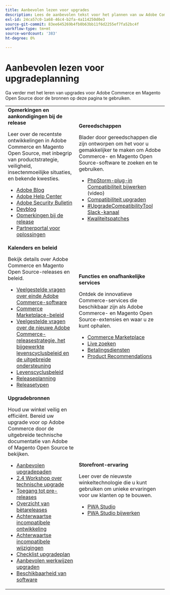 ```yaml
---
title: Aanbevolen lezen voor upgrades
description: Lees de aanbevolen tekst voor het plannen van uw Adobe Commerce-upgrade.
exl-id: 24ca57c0-1a68-46c4-b2fa-4a114250d0e3
source-git-commit: 83ee645269b4fb0b63bb11f6d2255ef7fa52bc4f
workflow-type: tm+mt
source-wordcount: '383'
ht-degree: 0%

---
```


# Aanbevolen lezen voor upgradeplanning

Ga verder met het leren van upgrades voor Adobe Commerce en Magento Open Source door de bronnen op deze pagina te gebruiken.

<table>
  <tbody>
    <tr>
      <td><strong>Opmerkingen en aankondigingen bij de release</strong>
        <p>Leer over de recentste ontwikkelingen in Adobe Commerce en Magento Open Source, met inbegrip van productstrategie, veiligheid, insectenmoeilijke situaties, en bekende kwesties.</p>
          <ul>
            <li><a href="https://blog.adobe.com/">Adobe Blog</a></li>
            <li><a href="https://experienceleague.adobe.com/docs/commerce-knowledge-base/kb/overview.html">Adobe Help Center</a></li>
            <li><a href="https://helpx.adobe.com/security/security-bulletin.html">Adobe Security Bulletin</a></li>
            <li><a href="https://community.magento.com/t5/Magento-DevBlog/bg-p/devblog">Devblog</a></li>
            <li><a href="https://experienceleague.adobe.com/docs/commerce-operations/release/notes/overview.html">Opmerkingen bij de release</a></li>
            <li><a href="https://solutionpartners.adobe.com/solution-partners.html">Partnerportal voor oplossingen</a></li>
          </ul>
        </td>
      <td><strong>Gereedschappen</strong>
        <p>Blader door gereedschappen die zijn ontworpen om het voor u gemakkelijker te maken om Adobe Commerce- en Magento Open Source-software te zoeken en te gebruiken.</p>
          <ul>
            <li><a href="https://experienceleague.adobe.com/docs/commerce-learn/tutorials/uct-phpstorm.html">PhpStorm-plug-in Compatibiliteit bijwerken</a> (video)</li>
            <li><a href="../upgrade-compatibility-tool/overview.md">Compatibiliteit upgraden</a></li>
            <li><a href="https://magentocommeng.slack.com/archives/C019Y143U9F">#UpgradeCompatibilityTool Slack-kanaal</a></li>
            <li><a href="../../tools/quality-patches-tool/usage.md">Kwaliteitspatches</a></li>
          </ul>
      </td>
    </tr>
    <tr>
      <td><strong>Kalenders en beleid</strong>
        <p>Bekijk details over Adobe Commerce en Magento Open Source-releases en beleid.</p>
          <ul>
            <li><a href="https://experienceleague.adobe.com/docs/commerce-knowledge-base/kb/faq/adobe-commerce-eos-policy-faq.html">Veelgestelde vragen over einde Adobe Commerce-software</a></li>
            <li><a href="https://marketplacesupport.magento.com/hc/en-us/articles/4413722432653">Commerce Marketplace-beleid</a></li>
            <li><a href="https://experienceleague.adobe.com/docs/commerce-knowledge-base/kb/faq/adobe-commerce-release-strategy-lifecycle-policy.html">Veelgestelde vragen over de nieuwe Adobe Commerce-releasestrategie, het bijgewerkte levenscyclusbeleid en de uitgebreide ondersteuning</a></li>
            <li><a href="https://www.adobe.com/content/dam/cc/en/legal/terms/enterprise/pdfs/Adobe-Commerce-Software-Lifecycle-Policy.pdf">Levenscyclusbeleid</a></li>
            <li><a href="../../release/schedule.md">Releaseplanning</a></li>
            <li><a href="../../release/versioning-policy.md">Releasetypen</a></li>
          </ul>
        </td>
      <td><strong>Functies en onafhankelijke services</strong>
        <p>Ontdek de innovatieve Commerce-services die beschikbaar zijn als Adobe Commerce- en Magento Open Source-extensies en waar u ze kunt ophalen.</p>
          <ul>
            <li><a href="https://marketplace.magento.com/">Commerce Marketplace</a></li>
            <li><a href="https://marketplace.magento.com/magento-live-search.html">Live zoeken</a></li>
            <li><a href="https://marketplace.magento.com/magento-payment-services.html">Betalingsdiensten</a></li>
            <li><a href="https://marketplace.magento.com/magento-product-recommendations.html">Product Recommendations</a></li>
          </ul>
      </td>
    </tr>
    <tr>
      <td><strong>Upgradebronnen</strong>
        <p>Houd uw winkel veilig en efficiënt. Bereid uw upgrade voor op Adobe Commerce door de uitgebreide technische documentatie van Adobe of Magento Open Source te bekijken.</p>
          <ul>
            <li><a href="recommended-upgrade-paths.md">Aanbevolen upgradepaden</a></li>
            <li><a href="https://experienceleague.adobe.com/docs/commerce-learn/tutorials/upgrade-workshop.html?lang=en">2.4 Workshop over technische upgrade</a></li>
            <li><a href="https://experienceleague.adobe.com/docs/commerce-knowledge-base/kb/troubleshooting/miscellaneous/cannot-access-the-latest-magento-commerce-pre-release.html">Toegang tot pre-releases</a></li>
            <li><a href="../../release/beta.md">Overzicht van bètareleases</a></li>
            <li><a href="https://developer.adobe.com/commerce/contributor/guides/code-contributions/backward-compatibility-policy/">Achterwaartse incompatibele ontwikkeling</a></li>
            <li><a href="https://developer.adobe.com/commerce/php/development/backward-incompatible-changes/highlights/">Achterwaartse incompatibele wijzigingen</a></li>
            <li><a href="../../implementation-playbook/best-practices/maintenance/upgrade-checklist.md">Checklist upgradeplan</a></li>
            <li><a href="../prepare/best-practices.md">Aanbevolen werkwijzen upgraden</a></li>
            <li><a href="../../release/product-availability.md">Beschikbaarheid van software</a></li>
          </ul>
      </td>
      <td><strong>Storefront-ervaring</strong>
        <p>Leer over de nieuwste winkeltechnologie die u kunt gebruiken om unieke ervaringen voor uw klanten op te bouwen.</p>
          <ul>
            <li><a href="https://developer.adobe.com/commerce/pwa-studio/">PWA Studio</a></li>
            <li><a href="https://developer.adobe.com/commerce/pwa-studio/guides/upgrading-versions">PWA Studio bijwerken</a></li>
          </ul>
      </td>
    </tr>
  </tbody>
</table>
